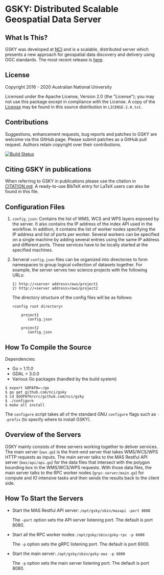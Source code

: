GSKY: Distributed Scalable Geospatial Data Server
=================================================

What Is This?
-------------

GSKY was developed at [NCI](http://nci.org.au) and is a scalable,
distributed server which presents a new approach for geospatial data
discovery and delivery using OGC standards. The most recent release is
[here](https://github.com/nci/gsky/releases).

License
-------

Copyright 2016 - 2020 Australian National University

Licensed under the Apache License, Version 2.0 (the "License"); you
may not use this package except in compliance with the License.  A
copy of the [License](http://www.apache.org/licenses/LICENSE-2.0) may
be found in this source distribution in `LICENSE-2.0.txt`.

Contributions
-------------

Suggestions, enhancement requests, bug reports and patches to GSKY are
welcome via this GitHub page. Please submit patches as a GitHub pull
request. Authors retain copyright over their contributions.

[![Build Status](https://travis-ci.org/nci/gsky.svg?branch=master)](https://travis-ci.org/nci/gsky)

Citing GSKY in publications
---------------------------

When referring to GSKY in publications please use the citation in
[CITATION.md](CITATION.md).  A ready-to-use BibTeX entry for LaTeX
users can also be found in this file.

Configuration Files
-------------------

1. `config.json`: Contains the list of WMS, WCS and WPS layers exposed by
   the server. It also contains the IP address of the index API used
   in the workflow. In addtion, it contains the list of worker nodes 
   specifying the IP address and list of ports per worker. Several workers 
   can be specified on a single machine by adding several entries using 
   the same IP address and different ports. These services have to be
   locally started at the specified machines.

2. Serveral `config.json` files can be organized into directories to form
   namespaces to group logical collection of datasets together.
   For example, the server serves two science projects with the following
   URLs:

   ```
   1) http://<server address>/ows/project1
   2) http://<server address>/ows/project2
   ```

   The directory structure of the config files will be as follows:

   ```
   <config root directory>

       project1
          config.json

       project2
          config.json
   ```

How To Compile the Source
-------------------------

Dependencies:

+ Go > 1.11.0
+ GDAL > 3.0.0
+ Various Go packages (handled by the build system)

```console
$ export GOPATH=~/go
$ go get github.com/nci/gsky
$ cd $GOPATH/src/github.com/nci/gsky
$ ./configure
$ make all install
```

The `configure` script takes all of the standard GNU `configure` flags
such as `--prefix` (to specify where to install GSKY).

Overview of the Servers
-----------------------

GSKY mainly consists of three servers working together to deliver services. The main server (`ows.go`) is the front-end server that takes WMS/WCS/WPS HTTP requests as inputs. The main server talks to the MAS Restful API server (`mas/api/api.go`) for the data files that intersect with the polygon bounding box in the WMS/WCS/WPS requests. With those data files, the main server talks to the RPC worker nodes (`grpc-server/main.go`) for compute and IO intensive tasks and then sends the results back to the client side.

How To Start the Servers
-----------------------

- Start the MAS Restful API server: `/opt/gsky/sbin/masapi -port 8888`

	The `-port` option sets the API server listening port. The default is port 8080.

- Start all the RPC worker nodes: `/opt/gsky/sbin/gsky-rpc -p 6000`

	The `-p` option sets the gRPC listening port. The default is port 6000.

- Start the main server: `/opt/gsky/sbin/gsky-ows -p 8080`

	The `-p` option sets the main server listening port. The default is port 8080.
